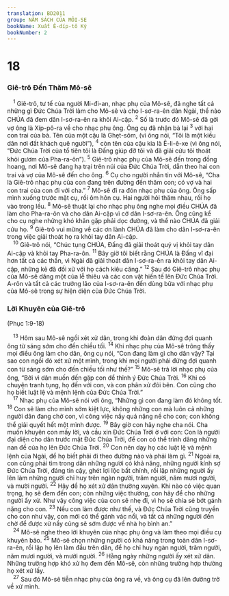 ```yaml
---
translation: BD2011
group: NĂM SÁCH CỦA MÔI-SE
bookName: Xuất Ê-díp-tô Ký 
bookNumber: 2
---
```


<div class="title"><h1>18</h1><h3>Giê-trô Ðến Thăm Mô-sê</h3></div>
<span class="verse xu_18_1"> <sup>1</sup> Giê-trô, tư tế của người Mi-đi-an, nhạc phụ của Mô-sê, đã nghe tất cả những gì Ðức Chúa Trời làm cho Mô-sê và cho I-sơ-ra-ên dân Ngài, thể nào CHÚA đã đem dân I-sơ-ra-ên ra khỏi Ai-cập. </span>
<span class="verse xu_18_2"><sup>2</sup> Số là trước đó Mô-sê đã gởi vợ ông là Xíp-pô-ra về cho nhạc phụ ông. Ông cụ đã nhận bà lại </span>
<span class="verse xu_18_3"><sup>3</sup> với hai con trai của bà. Tên của một cậu là Ghẹt-sôm, (vì ông nói, “Tôi là một kiều dân nơi đất khách quê người”),</span>
<span class="verse xu_18_4"><sup>4</sup> còn tên của cậu kia là Ê-li-ê-xe (vì ông nói, “Ðức Chúa Trời của tổ tiên tôi là Ðấng giúp đỡ tôi và đã giải cứu tôi thoát khỏi gươm của Pha-ra-ôn”). </span>
<span class="verse xu_18_5"><sup>5</sup> Giê-trô nhạc phụ của Mô-sê đến trong đồng hoang, nơi Mô-sê đang hạ trại trên núi của Ðức Chúa Trời, dẫn theo hai con trai và vợ của Mô-sê đến cho ông. </span>
<span class="verse xu_18_6"><sup>6</sup> Cụ cho người nhắn tin với Mô-sê, “Cha là Giê-trô nhạc phụ của con đang trên đường đến thăm con; có vợ và hai con trai của con đi với cha.” </span>
<span class="verse xu_18_7"><sup>7</sup> Mô-sê đi ra đón nhạc phụ của ông. Ông sấp mình xuống trước mặt cụ, rồi ôm hôn cụ. Hai người hỏi thăm nhau, rồi họ vào trong lều. </span>
<span class="verse xu_18_8"><sup>8</sup> Mô-sê thuật lại cho nhạc phụ ông nghe mọi điều CHÚA đã làm cho Pha-ra-ôn và cho dân Ai-cập vì cớ dân I-sơ-ra-ên. Ông cũng kể cho cụ nghe những khó khăn gặp phải dọc đường, và thể nào CHÚA đã giải cứu họ. </span>
<span class="verse xu_18_9"><sup>9</sup> Giê-trô vui mừng về các ơn lành CHÚA đã làm cho dân I-sơ-ra-ên trong việc giải thoát họ ra khỏi tay dân Ai-cập.<br/></span>
<span class="verse xu_18_10"> <sup>10</sup> Giê-trô nói, “Chúc tụng CHÚA, Ðấng đã giải thoát quý vị khỏi tay dân Ai-cập và khỏi tay Pha-ra-ôn. </span>
<span class="verse xu_18_11"><sup>11</sup> Bây giờ tôi biết rằng CHÚA là Ðấng vĩ đại hơn tất cả các thần, vì Ngài đã giải thoát dân I-sơ-ra-ên ra khỏi tay dân Ai-cập, những kẻ đã đối xử với họ cách kiêu căng.” </span>
<span class="verse xu_18_12"><sup>12</sup> Sau đó Giê-trô nhạc phụ của Mô-sê dâng một của lễ thiêu và các con vật hiến tế lên Ðức Chúa Trời. A-rôn và tất cả các trưởng lão của I-sơ-ra-ên đến dùng bữa với nhạc phụ của Mô-sê trong sự hiện diện của Ðức Chúa Trời.<br/></span>
<div class="title"><h3>Lời Khuyên của Giê-trô</h3><p>(Phục 1:9-18)</p></div>
<span class="verse xu_18_13"> <sup>13</sup> Hôm sau Mô-sê ngồi xét xử dân, trong khi đoàn dân đứng đợi quanh ông từ sáng sớm cho đến chiều tối. </span>
<span class="verse xu_18_14"><sup>14</sup> Khi nhạc phụ của Mô-sê trông thấy mọi điều ông làm cho dân, ông cụ nói, “Con đang làm gì cho dân vậy? Tại sao con ngồi đó xét xử một mình, trong khi mọi người phải đứng đợi quanh con từ sáng sớm cho đến chiều tối như thế?” </span>
<span class="verse xu_18_15"><sup>15</sup> Mô-sê trả lời nhạc phụ của ông, “Bởi vì dân muốn đến gặp con để thỉnh ý Ðức Chúa Trời. </span>
<span class="verse xu_18_16"><sup>16</sup> Khi có chuyện tranh tụng, họ đến với con, và con phân xử đôi bên. Con cũng cho họ biết luật lệ và mệnh lệnh của Ðức Chúa Trời.”<br/></span>
<span class="verse xu_18_17"> <sup>17</sup> Nhạc phụ của Mô-sê nói với ông, “Những gì con đang làm đó không tốt. </span>
<span class="verse xu_18_18"><sup>18</sup> Con sẽ làm cho mình sớm kiệt lực, không những con mà luôn cả những người dân đang chờ con, vì công việc nầy quá nặng nề cho con; con không thể giải quyết hết một mình được. </span>
<span class="verse xu_18_19"><sup>19</sup> Bây giờ con hãy nghe cha nói. Cha muốn khuyên con mấy lời, và cầu xin Ðức Chúa Trời ở với con: Con là người đại diện cho dân trước mặt Ðức Chúa Trời, để con có thể trình dâng những nan đề của họ lên Ðức Chúa Trời. </span>
<span class="verse xu_18_20"><sup>20</sup> Con nên dạy họ các luật lệ và mệnh lệnh của Ngài, để họ biết phải đi theo đường nào và phải làm gì. </span>
<span class="verse xu_18_21"><sup>21</sup> Ngoài ra, con cũng phải tìm trong dân những người có khả năng, những người kính sợ Ðức Chúa Trời, đáng tin cậy, ghét lợi lộc bất chính, rồi lập những người ấy lên làm những người chỉ huy trên ngàn người, trăm người, năm mươi người, và mười người. </span>
<span class="verse xu_18_22"><sup>22</sup> Hãy để họ xét xử dân thường xuyên. Khi nào có việc quan trọng, họ sẽ đem đến con; còn những việc thường, con hãy để cho những người ấy xử. Như vậy công việc của con sẽ nhẹ đi, vì họ sẽ chia sẻ bớt gánh nặng cho con. </span>
<span class="verse xu_18_23"><sup>23</sup> Nếu con làm được như thế, và Ðức Chúa Trời cũng truyền cho con như vậy, con mới có thể gánh vác nổi, và tất cả những người đến chờ để được xử nầy cũng sẽ sớm được về nhà họ bình an.”<br/></span>
<span class="verse xu_18_24"> <sup>24</sup> Mô-sê nghe theo lời khuyên của nhạc phụ ông và làm theo mọi điều cụ khuyên bảo. </span>
<span class="verse xu_18_25"><sup>25</sup> Mô-sê chọn những người có khả năng trong toàn dân I-sơ-ra-ên, rồi lập họ lên làm đầu trên dân, để họ chỉ huy ngàn người, trăm người, năm mươi người, và mười người. </span>
<span class="verse xu_18_26"><sup>26</sup> Hằng ngày những người ấy xét xử dân. Những trường hợp khó xử họ đem đến Mô-sê, còn những trường hợp thường họ xét xử lấy.<br/></span>
<span class="verse xu_18_27"> <sup>27</sup> Sau đó Mô-sê tiễn nhạc phụ của ông ra về, và ông cụ đã lên đường trở về xứ mình.<br/></span>
